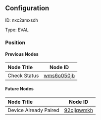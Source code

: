 # 
## Configuration
ID:  nxc2amxsdh

Type: EVAL 








### Position

#### Previous Nodes
| Node Title | Node ID |
| :------------- | ------------ |
| Check Status | [wms6o050jb](./wms6o050jb.md) | 
 
 #### Future Nodes
| Node Title | Node ID |
| :------------- | ------------ |
| Device Already Paired |[92ojigwmkh](./92ojigwmkh.md) | 